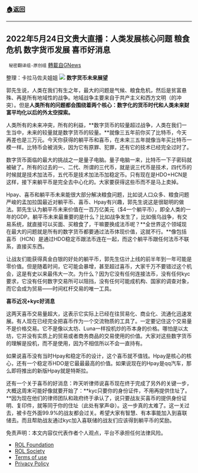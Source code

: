 ###  [:house:返回](README.md)
---


## 2022年5月24日文贵大直播：人类发展核心问题 粮食危机 数字货币发展 喜币好消息
` 秘密翻译组-原创组` [轉載自GNews](https://gnews.org/zh-hans/2600580/)

整理：卡拉马佐夫姐姐
 ![](https://assets.gnews.org/wp-content/uploads/2022/05/图片-1-13_1653436349.png) 
**数字货币未来展望**
 
郭先生说，人类在我们有生之年，最大的问题是气候、粮食危机，然后是贫富悬殊、再是所有地域性的战争。地域战争主要来自于共产主义和西方文明（的冲突）。但是**人类所有的问题都会围绕着两个核心：数字化的货币时代和人类未来财富平均化以后的外太空探索。**
 
人类所有的未来冲突，所有的利益，**数字货币的较量超过战争，人类在我们一生当中，未来的较量就是数字货币的较量。**就像三五年前你买了比特币，今天再差也是三万元。今天你获得的躺平币和喜币，在未来三五年就像当年买比特币一模一样。比特币会被消失，因为它有原罪、犯罪，还有它的技术已经完全过时了。
 
数字货币面临的最大的挑战之一是量子电脑。量子电脑一来，比特币一下子密码就被破了。所有的过去的一、二代、所谓的三代币，就是说三代币是技术，四代币的时候就是技术加法币，五代币是技术加法币加稳定币。只有现在是HDO+HCN是这样，接下来躺平币是完全去中心化的。大家要获得这些币而不是马上卖掉。
 
Hpay、喜币和躺平币未来能很大部分解决粮食问题，比如说人口众多、粮食问题严峻的孟加拉国最近对躺平币、喜币、Hpay有兴趣，郭先生说这是很聪明的做法。郭先生认为躺平币未来价值在一百万亿美元（$4一个躺平币），即全人类的一年的GDP。躺平币未来最重要的是什么？比如战争发生了，比如俄乌战争，有交易系统，就直接可以买面、买粮食了，干嘛要换成法币呢？**全世界这个领域现在最大的问题就是所有的数字货币都要通过法币体现价值，这就不行。**像包括喜币（HCN）是通过HDO稳定币跟法币连在一起，而这个躺平币跟任何法币不联系，直接买东西。
 
让战友们能获得真金白银的好处的躺平币，郭先生估计上线的前半年到一年可能是零价值。但是随着时间，它可能会暴增，甚至超过喜币，大家千万不要错过这个机会，这是有史以来最伟大一次。为什么？因为它没有任何连接法币，没有任何kyc要求，它没有任何数字交易所可以阻挡，没有任何可能成机构、国家的调查对象，而它会成为贸易——时间杠杆交易的唯一工具。
 
**喜币近况+kyc好消息**
 
这两天喜币交易量超大，这表示它实际上已经在往贸易化、商业化、流通化迅速发展。有人现在已经完全把喜币作为一个交流物质的工具了。一定要记住这个交易量不是价格交易。它不是像以太坊、Luna一样投机炒的币本身的价格。哪怕是以太坊，它并没有实质上的贸易或者商务商品的交易使用的价值。大家对这些数字货币的理解是投机，而不是使用，因为不相信所以不会一直持有。
 
如果说喜币没有当时Hpay和稳定币的设计，这个喜币就不值钱。Hpay是核心的核心，还有一个稳定币HDO是它最最最高的价值。如果说现在的Hpay是qq汽车，那么即将推出的新版Hpay就是特斯拉。
 
还有一个关于喜币的好消息：昨天听律师说喜币现在终于完成了另外的关键一步，大概这周末可能好像就要开始了：**kyc只要你的身份证件，不用再提供住址了。**因为现在他们的律师团队和政府终于承认了，说只要战友买喜币的提供身份证明、复印件，就等同于你的住址（此处有掌声😄）。这一步真的太难了。这一关过去，被卡在外面99.9%的战友都会过关。希望大家有智慧、有本事能加入到喜联储去。而且帮助战友通过kyc加入喜联储的战友们应该得到躺平币的奖励。

免责声明：本文内容仅代表作者个人观点，平台不承担任何法律风险。
  
- [ROL Foundation](https://rolfoundation.org/)
- [ROL Society](https://rolsociety.org/)
- [Terms of use](https://gnews.org/terms-of-use-3/)
- [Privacy Policy](https://gnews.org/privacy-policy/)

